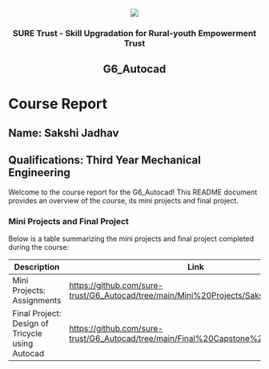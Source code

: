 <!-- PROJECT LOGO -->
<br />

<div align="center">
   <img src='https://user-images.githubusercontent.com/73131499/166115643-d3187f47-d38f-41b2-ae42-5ecbbc60de14.png' />


<h3 align="center">SURE Trust - Skill Upgradation for Rural-youth Empowerment Trust</h3>
  <h2>G6_Autocad</h2>
</div>

# Course Report

## Name: Sakshi Jadhav

## Qualifications: Third Year Mechanical Engineering 

Welcome to the course report for the G6_Autocad! This README document provides an overview of the course, its mini projects and final project.

### Mini Projects and Final Project

Below is a table summarizing the mini projects and final project completed during the course:

| Description                               | Link                                    |
|-------------------------------------------|-----------------------------------------|
| Mini Projects:  Assignments  | https://github.com/sure-trust/G6_Autocad/tree/main/Mini%20Projects/Sakshi                        |
| Final Project:  Design of Tricycle using Autocad   | https://github.com/sure-trust/G6_Autocad/tree/main/Final%20Capstone%20Project/Sakshi                      |
